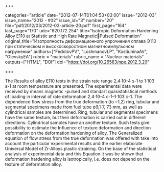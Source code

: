 +++

categories="article"
date="2012-07-14T01:04:53+03:00"
issue="2012-03"
issue_name="2012 - #02"
issue_id="3"
number="20"
file="pdf/2012/03/2012-03-article-20.pdf"
first_page="164"
last_page="170"
udc="620.172.254"
title="Isotropic Deformation Hardening Alloy E110 at Statistic and High Rate MagneticPulsed Deformation"
original_title="Изотропность деформационного упрочнения сплава Э110 при статическом и высокоскоростном магнитноимпульсном нагружении"
authors=["FedotovPV", "LoshmanovLP", "KostiuhinaAV", "OlevskyEA"]
rubric = "materials"
rubric_name = "Nuclear materials"
outputs=["HTML", "DOI"]
doi="https://doi.org/10.26583/npe.2012.3.20"

+++

The Results of alloy E110 tests in the strain rate range 2,4·10-4 s-1 to 1·103 s-1 at room temperature are presented. The experimental data were received by means magnetic -pulsed and standart quasistatistical methods of loading in interval of rate deformation 2,4⋅10-4 с-1–1⋅103 с-1. The dependence flow stress from the true deformation (to ~1,2) ring, tubular and segmental specimens made from fuel tube ∅9,1⋅7, 73 mm, as well as cylindrical samples are determined. Ring, tubular and segmental specimens have the same texture, but their deformation is carried out in different directions. Cylindrical samples have an another texture. Such tests give possibility to estimate the Influence of texture deformation and direction deformation on the deformation hardening of alloy. The Generalized equation of flow stress from the true deformation was offered with take into account the particular experimental results and the earlier elaborate Universal Model of Zr-Alloys plastic straining. On the base of the statistical analysis of experimental data and this Equation it was be shown that deformation hardening alloy is isotropically, i.e. does not depend on the texture of deformation alloy.
